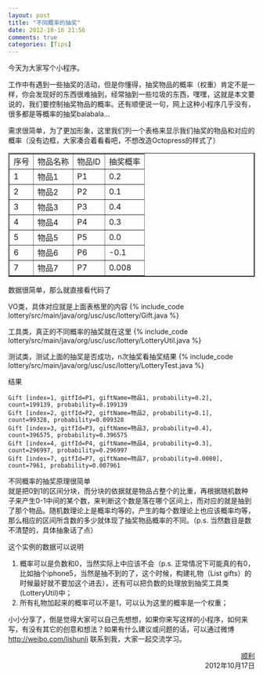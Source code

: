 ```yaml
---
layout: post
title: "不同概率的抽奖"
date: 2012-10-16 21:56
comments: true
categories: [Tips]
---
```


今天为大家写个小程序。			
		
工作中有遇到一些抽奖的活动，但是你懂得，抽奖物品的概率（权重）肯定不是一样，你会发现好的东西很难抽到，经常抽到一些垃圾的东西，嘿嘿，这就是本文要说的，我们要控制抽奖物品的概率。还有顺便说一句，网上这种小程序几乎没有，很多都是等概率的抽奖balabala...	
					
<!-- more -->
需求很简单，为了更加形象，这里我们列一个表格来显示我们抽奖的物品和对应的概率（没有边框，大家凑合着看看吧，不想改造Octopress的样式了）		
		
<table border="2" width="50%">
    <tr>
        <td>序号</td><td>物品名称</td><td>物品ID</td><td>抽奖概率</td>
    </tr>
	<tr>
        <td>1</td><td>物品1</td><td>P1</td><td>0.2</td>
    </tr>
	<tr>
        <td>2</td><td>物品2</td><td>P2</td><td>0.1</td>
    </tr>
	<tr>
        <td>3</td><td>物品3</td><td>P3</td><td>0.4</td>
    </tr>
	<tr>
        <td>4</td><td>物品4</td><td>P4</td><td>0.3</td>
    </tr>  
	<tr>
        <td>5</td><td>物品5</td><td>P5</td><td>0.0</td>
    </tr>  
	<tr>
        <td>6</td><td>物品6</td><td>P6</td><td>-0.1</td>
    </tr>  
	<tr>
        <td>7</td><td>物品7</td><td>P7</td><td>0.008</td>
    </tr>  	
</table>
		
数据很简单，那么就直接看代码了			
		
VO类，具体对应就是上面表格里的内容
{% include_code lottery/src/main/java/org/usc/usc/lottery/Gift.java %}
		
工具类，真正的不同概率的抽奖就在这里
{% include_code lottery/src/main/java/org/usc/usc/lottery/LotteryUtil.java %}
		
测试类，测试上面的抽奖是否成功，n次抽奖看抽奖结果
{% include_code lottery/src/main/java/org/usc/usc/lottery/LotteryTest.java %}
		
结果
``` 
Gift [index=1, gitfId=P1, giftName=物品1, probability=0.2], count=199139, probability=0.199139
Gift [index=2, gitfId=P2, giftName=物品2, probability=0.1], count=99328, probability=0.099328
Gift [index=3, gitfId=P3, giftName=物品3, probability=0.4], count=396575, probability=0.396575
Gift [index=4, gitfId=P4, giftName=物品4, probability=0.3], count=296997, probability=0.296997
Gift [index=7, gitfId=P7, giftName=物品7, probability=0.0080], count=7961, probability=0.007961
```	
		
		
不同概率的抽奖原理很简单			
就是把0到1的区间分块，而分块的依据就是物品占整个的比重，再根据随机数种子来产生0-1中间的某个数，来判断这个数是落在哪个区间上，而对应的就是抽到了那个物品。随机数理论上是概率均等的，产生的每个数理论上也应该概率均等，那么相应的区间所含数的多少就体现了抽奖物品概率的不同。（p.s. 当然数目是数不清楚的，具体抽象话了点）
			
这个实例的数据可以说明					
1. 概率可以是负数和0，当然实际上中应该不会（p.s. 正常情况下可能真的有0，比如抽个iphone5，当然是抽不到的了，这个时候，构建礼物（List<Gift> gifts）的时候最好就不要加这个进去），还有可以把负数的处理放到抽奖工具类(LotteryUtil)中；		
2. 所有礼物加起来的概率可以不是1，可以认为这里的概率是一个权重；
		
		
小小分享了，倒是觉得大家可以自己先想想，如果你来写这样的小程序，如何来写，有没有其它的创意和想法？如果有什么建议或问题的话，可以通过微博 <http://weibo.com/lishunli> 联系到我，大家一起交流学习。

<p align="right">
<a href = "http://blogjava.net/lishunli" target="_blank">顺利</a><br>		
2012年10月17日
</p>


